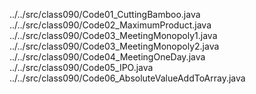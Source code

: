 ../../src/class090/Code01_CuttingBamboo.java
../../src/class090/Code02_MaximumProduct.java
../../src/class090/Code03_MeetingMonopoly1.java
../../src/class090/Code03_MeetingMonopoly2.java
../../src/class090/Code04_MeetingOneDay.java
../../src/class090/Code05_IPO.java
../../src/class090/Code06_AbsoluteValueAddToArray.java
